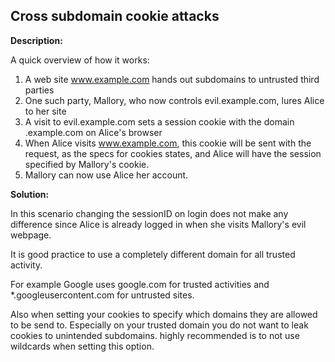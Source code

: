 Cross subdomain cookie attacks
-------

**Description:**

A quick overview of how it works:

1. A web site www.example.com hands out subdomains to untrusted third parties
2. One such party, Mallory, who now controls evil.example.com, lures Alice to her site
3. A visit to evil.example.com sets a session cookie with the domain .example.com on Alice's browser
4. When Alice visits www.example.com, this cookie will be sent with the request, as the specs for cookies states, and Alice will have the session specified by Mallory's cookie.
5. Mallory can now use Alice her account.


**Solution:**

In this scenario changing the sessionID on login does not make any difference since
Alice is already logged in when she visits Mallory's evil webpage.

It is good practice to use a completely different domain for all trusted activity.

For example Google uses google.com for trusted activities and *.googleusercontent.com
for untrusted sites.

Also when setting your cookies to specify which domains they are allowed to
be send to. Especially on your trusted domain you do not want to leak cookies to unintended
subdomains. highly recommended is to not use wildcards when setting this option.
